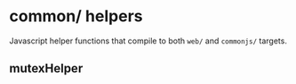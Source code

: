 # common/ helpers

Javascript helper functions that compile to
both `web/` and `commonjs/` targets.

## mutexHelper

